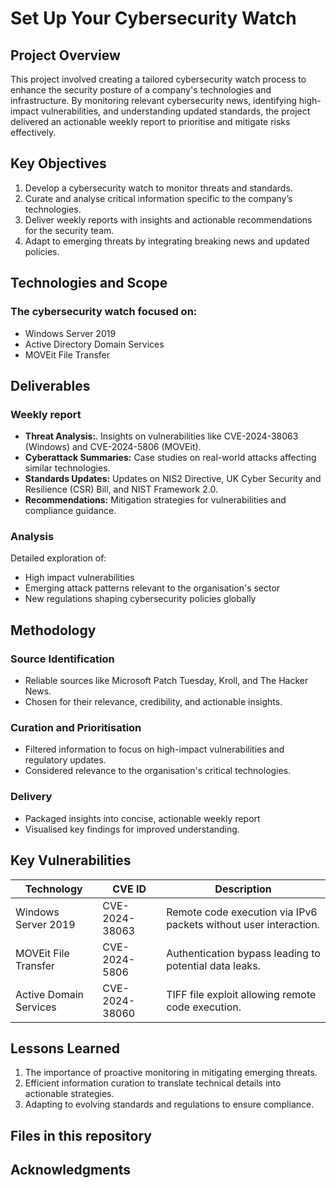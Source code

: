 # Set Up Your Cybersecurity Watch

## Project Overview

This project involved creating a tailored cybersecurity watch process to enhance the security posture of a company's technologies and infrastructure. By monitoring relevant cybersecurity news, identifying high-impact vulnerabilities, and understanding updated standards, the project delivered an actionable weekly report to prioritise and mitigate risks effectively.

## Key Objectives

1. Develop a cybersecurity watch to monitor threats and standards.
2. Curate and analyse critical information specific to the company’s technologies.
3. Deliver weekly reports with insights and actionable recommendations for the security team.
4. Adapt to emerging threats by integrating breaking news and updated policies.

## Technologies and Scope
### The cybersecurity watch focused on:

- Windows Server 2019
- Active Directory Domain Services
- MOVEit File Transfer

## Deliverables 
### Weekly report 

- <strong>Threat Analysis:</strong>. Insights on vulnerabilities like CVE-2024-38063 (Windows) and CVE-2024-5806 (MOVEit).
- <strong>Cyberattack Summaries:</strong> Case studies on real-world attacks affecting similar technologies.
- <strong>Standards Updates:</strong> Updates on NIS2 Directive, UK Cyber Security and Resilience (CSR) Bill, and NIST Framework 2.0.
- <strong>Recommendations:</strong> Mitigation strategies for vulnerabilities and compliance guidance.

### Analysis 

Detailed exploration of: 
- High impact vulnerabilities
- Emerging attack patterns relevant to the organisation's sector
- New regulations shaping cybersecurity policies globally

## Methodology
### Source Identification 

- Reliable sources like Microsoft Patch Tuesday, Kroll, and The Hacker News.
- Chosen for their relevance, credibility, and actionable insights.

### Curation and Prioritisation 

- Filtered information to focus on high-impact vulnerabilities and regulatory updates.
- Considered relevance to the organisation's critical technologies.

### Delivery 

- Packaged insights into concise, actionable weekly report
- Visualised key findings for improved understanding.

## Key Vulnerabilities

| Technology | CVE ID	| Description
| -------- | ------- | ------- |
| Windows Server 2019	| CVE-2024-38063 | Remote code execution via IPv6 packets without user interaction. | 
| MOVEit File Transfer | CVE-2024-5806 | Authentication bypass leading to potential data leaks. |
| Active Domain Services | CVE-2024-38060	| TIFF file exploit allowing remote code execution. |


## Lessons Learned 

1. The importance of proactive monitoring in mitigating emerging threats.
2. Efficient information curation to translate technical details into actionable strategies.
3. Adapting to evolving standards and regulations to ensure compliance.

## Files in this repository 

## Acknowledgments 
